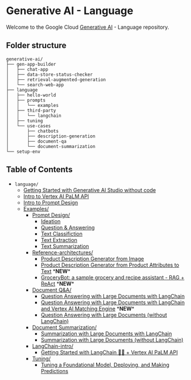 # Generative AI - Language

Welcome to the Google Cloud [Generative AI](https://cloud.google.com/ai/generative-ai/) - Language repository.

## Folder structure

```text
generative-ai/
├── gen-app-builder
│   ├── chat-app
│   ├── data-store-status-checker
│   ├── retrieval-augmented-generation
│   └── search-web-app
├── language
│   ├── hello-world
│   ├── prompts
│   │   └── examples
│   ├── third-party
│   │   └── langchain
│   ├── tuning
│   └── use-cases
│       ├── chatbots
│       ├── description-generation
│       ├── document-qa
│       └── document-summarization
└── setup-env
```

## Table of Contents

- `language/`
  - [Getting Started with Generative AI Studio without code](intro_generative_ai_studio.md)
  - [Intro to Vertex AI PaLM API](intro_palm_api.ipynb)
  - [Intro to Prompt Design](intro_prompt_design.ipynb)
  - [Examples/](examples/)
    - [Prompt Design/](examples/prompt-design/)
      - [Ideation](examples/prompt-design/ideation.ipynb)
      - [Question & Answering](examples/prompt-design/question_answering.ipynb)
      - [Text Classifiction](examples/prompt-design/text_classification.ipynb)
      - [Text Extraction](examples/prompt-design/text_extraction.ipynb)
      - [Text Summarization](examples/prompt-design/text_summarization.ipynb)
    - [Reference-architectures/](examples/reference-architectures/)
      - [Product Description Generator from Image](examples/reference-architectures/product_description_generator_image.ipynb)
      - [Product Description Generator from Product Attributes to Text](examples/reference-architectures/product_description_generator_attributes_to_text.ipynb) \***NEW**\*
      - [GroceryBot: a sample grocery and recipe assistant - RAG + ReAct](examples/reference-architectures/grocerybot_assistant.ipynb) \***NEW**\*
    - [Document Q&A/](examples/document-qa/)
      - [Question Answering with Large Documents with LangChain](examples/document-qa/question_answering_large_documents_langchain.ipynb)
      - [Question Answering with Large Documents with LangChain and Vertex AI Matching Engine](examples/document-qa/question_answering_documents_langchain_matching_engine.ipynb) \***NEW**\*
      - [Question Answering with Large Documents (without LangChain)](examples/document-qa/question_answering_large_documents.ipynb)
    - [Document Summarization/](examples/document-summarization/)
      - [Summarization with Large Documents with LangChain](examples/document-summarization/summarization_large_documents_langchain.ipynb)
      - [Summarization with Large Documents (without LangChain)](examples/document-summarization/summarization_large_documents.ipynb)
    - [LangChain-intro/](examples/langchain-intro/)
      - [Getting Started with LangChain 🦜️🔗 + Vertex AI PaLM API](examples/langchain-intro/intro_langchain_palm_api.ipynb)
    - [Tuning/](examples/tuning/)
      - [Tuning a Foundational Model, Deploying, and Making Predictions](examples/tuning/getting_started_tuning.ipynb)
